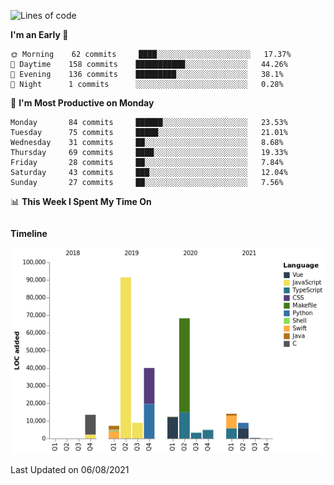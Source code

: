 <!--START_SECTION:waka-->
![Lines of code](https://img.shields.io/badge/From%20Hello%20World%20I%27ve%20Written-273236%20lines%20of%20code-blue)

**I'm an Early 🐤** 

```text
🌞 Morning    62 commits     ████░░░░░░░░░░░░░░░░░░░░░   17.37% 
🌆 Daytime    158 commits    ███████████░░░░░░░░░░░░░░   44.26% 
🌃 Evening    136 commits    █████████░░░░░░░░░░░░░░░░   38.1% 
🌙 Night      1 commits      ░░░░░░░░░░░░░░░░░░░░░░░░░   0.28%

```
📅 **I'm Most Productive on Monday** 

```text
Monday       84 commits     ██████░░░░░░░░░░░░░░░░░░░   23.53% 
Tuesday      75 commits     █████░░░░░░░░░░░░░░░░░░░░   21.01% 
Wednesday    31 commits     ██░░░░░░░░░░░░░░░░░░░░░░░   8.68% 
Thursday     69 commits     ████░░░░░░░░░░░░░░░░░░░░░   19.33% 
Friday       28 commits     ██░░░░░░░░░░░░░░░░░░░░░░░   7.84% 
Saturday     43 commits     ███░░░░░░░░░░░░░░░░░░░░░░   12.04% 
Sunday       27 commits     ██░░░░░░░░░░░░░░░░░░░░░░░   7.56%

```


📊 **This Week I Spent My Time On** 

```text
```

**Timeline**

![Chart not found](https://raw.githubusercontent.com/johann-lr/johann-lr/master/charts/bar_graph.png) 


 Last Updated on 06/08/2021
<!--END_SECTION:waka-->
